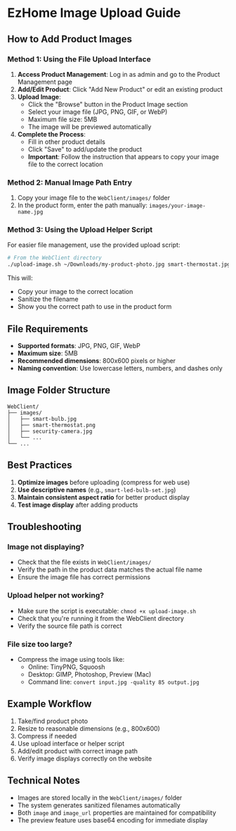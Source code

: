 # EzHome Image Upload Guide

## How to Add Product Images

### Method 1: Using the File Upload Interface

1. **Access Product Management**: Log in as admin and go to the Product Management page
2. **Add/Edit Product**: Click "Add New Product" or edit an existing product
3. **Upload Image**: 
   - Click the "Browse" button in the Product Image section
   - Select your image file (JPG, PNG, GIF, or WebP)
   - Maximum file size: 5MB
   - The image will be previewed automatically
4. **Complete the Process**:
   - Fill in other product details
   - Click "Save" to add/update the product
   - **Important**: Follow the instruction that appears to copy your image file to the correct location

### Method 2: Manual Image Path Entry

1. Copy your image file to the `WebClient/images/` folder
2. In the product form, enter the path manually: `images/your-image-name.jpg`

### Method 3: Using the Upload Helper Script

For easier file management, use the provided upload script:

```bash
# From the WebClient directory
./upload-image.sh ~/Downloads/my-product-photo.jpg smart-thermostat.jpg
```

This will:
- Copy your image to the correct location
- Sanitize the filename
- Show you the correct path to use in the product form

## File Requirements

- **Supported formats**: JPG, PNG, GIF, WebP
- **Maximum size**: 5MB
- **Recommended dimensions**: 800x600 pixels or higher
- **Naming convention**: Use lowercase letters, numbers, and dashes only

## Image Folder Structure

```
WebClient/
├── images/
│   ├── smart-bulb.jpg
│   ├── smart-thermostat.png
│   ├── security-camera.jpg
│   └── ...
└── ...
```

## Best Practices

1. **Optimize images** before uploading (compress for web use)
2. **Use descriptive names** (e.g., `smart-led-bulb-set.jpg`)
3. **Maintain consistent aspect ratio** for better product display
4. **Test image display** after adding products

## Troubleshooting

### Image not displaying?
- Check that the file exists in `WebClient/images/`
- Verify the path in the product data matches the actual file name
- Ensure the image file has correct permissions

### Upload helper not working?
- Make sure the script is executable: `chmod +x upload-image.sh`
- Check that you're running it from the WebClient directory
- Verify the source file path is correct

### File size too large?
- Compress the image using tools like:
  - Online: TinyPNG, Squoosh
  - Desktop: GIMP, Photoshop, Preview (Mac)
  - Command line: `convert input.jpg -quality 85 output.jpg`

## Example Workflow

1. Take/find product photo
2. Resize to reasonable dimensions (e.g., 800x600)
3. Compress if needed
4. Use upload interface or helper script
5. Add/edit product with correct image path
6. Verify image displays correctly on the website

## Technical Notes

- Images are stored locally in the `WebClient/images/` folder
- The system generates sanitized filenames automatically
- Both `image` and `image_url` properties are maintained for compatibility
- The preview feature uses base64 encoding for immediate display
